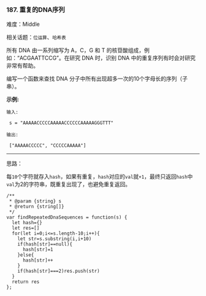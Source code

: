### 187. 重复的DNA序列

难度：Middle

相关话题：`位运算`、`哈希表`

所有 DNA 由一系列缩写为 A，C，G 和 T 的核苷酸组成，例如：&ldquo;ACGAATTCCG&rdquo;。在研究 DNA 时，识别 DNA 中的重复序列有时会对研究非常有帮助。



编写一个函数来查找 DNA 分子中所有出现超多一次的10个字母长的序列（子串）。



**示例:** 





```
输入:

 s = "AAAAACCCCCAAAAACCCCCCAAAAAGGGTTT"

输出:

 ["AAAAACCCCC", "CCCCCAAAAA"]
```



-----

思路：

每`10`个字符就存入`hash`，如果有重复，`hash`对应的`val`就`+1`，最终只返回`hash`中`val`为2的字符串，既重复出现了，也避免重复返回。


```
/**
 * @param {string} s
 * @return {string[]}
 */
var findRepeatedDnaSequences = function(s) {
  let hash={}
  let res=[]
  for(let i=0;i<=s.length-10;i++){
    let str=s.substring(i,i+10)
    if(hash[str]==null){
      hash[str]=1
    }else{
      hash[str]++
    }
    if(hash[str]===2)res.push(str)
  }
  return res
};



```

